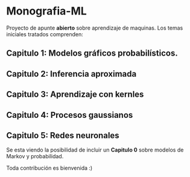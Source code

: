 # Monografia-ML

Proyecto de apunte **abierto** sobre aprendizaje de maquinas. Los temas iniciales
tratados comprenden:
## Capitulo 1: Modelos gráficos probabilísticos.

## Capitulo 2: Inferencia aproximada

## Capitulo 3: Aprendizaje con kernles

## Capitulo 4: Procesos gaussianos

## Capitulo 5: Redes neuronales


Se esta viendo la posibilidad de incluir un **Capitulo 0** sobre modelos de Markov
y probabilidad.

Toda contribución es bienvenida :)
